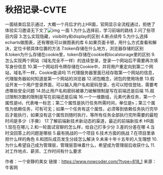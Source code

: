 # 秋招记录-CVTE

一面结束后显示通过，大概一个月后才约上HR面，官网显示全流程通过，拒绝了体验实习邀请无下文了![img](https://uploadfiles.nowcoder.com/images/20220815/318889480_1660553877149/A06BE39BE3905BBC75BFCB5B4FA29649)
一面
1.为什么选择前，学习前端的路线
2.问了些项目内容
3.怎么实现隐藏，visibility和display的区别
4.断点续传
5.为什么选择echarts做图表，还有哪些可以做图表的库
6.如果页面卡顿，用什么方式查看和解决，定位卡顿具体位置的方法
7.token存储在什么地方，浏览器存储的区别
8.token为什么存储在cookie里，token存储在cookie和localstorage里的区别
9.怎么实现两个网站（域名完全不一样）的连续登录，登录一个网站后不需要再次填写身份信息
10.第一个网站将令牌存储在Cookie中，并将用户重定向到第二个网站，域名不一样，Cookie能读吗
11.代理服务器里面已经存取第一个网站的信息，代理服务器如何知道是第一个网站的浏览器
12.闭包概念，闭包的使用场景
13.假设开发一个用户登录界面，可以输入用户名和密码登录，也可以短信登陆，需要考虑哪些安全问题
14.防止用户名和密码被暴力破解限制是写在前端还是后端
15.超过限制次数的限制是写在前端还是后端
16.一个一维数组，元素代表任务，第一个属性是id，代表唯一标志；第二个属性是执行任务所需时间，单位是s；第三个属性为依赖任务，可有可无；如果一个任务有这个属性，必须等到依赖任务执行完毕后才能执行，如果没有这个属性则随时执行，等所有任务全部执行完所需要的最短时间是多少（手撕）
17.了解前端新技术新动态的渠道，最近的前端新技术
HR面
1.现在在哪儿
2.和一轮面试官聊的怎么样，给自己打多少分
3.差的分差在哪
4.当时没回答上的问题是哪些
5.最有挑战的一个项目
6.技术方面的挑战
7.在项目里承担什么样的角色
8.和团队成员发生分歧怎么解决
9.未来十年十五年的人生理想
10.为什么希望自己成为管理层，管理层意味着什么，希望成为管理层后收获什么
11.对工作地点、薪资、工作时间有什么要求



作者：一个安静的美女
链接：https://www.nowcoder.com/?type=818_1
来源：牛客网